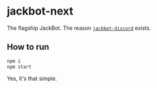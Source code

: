 # jackbot-next

The flagship JackBot. The reason [`jackbot-discord`](https://npm.im/jackbot-discord) exists.

## How to run

```bash
npm i
npm start
```

Yes, it's that simple.
